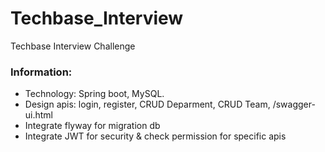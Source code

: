 # Techbase_Interview
Techbase Interview Challenge

<div>
  <h3>Information:</h3>
  <ul>
    <li>Technology: Spring boot, MySQL.</li>
    <li>Design apis: login, register, CRUD Deparment, CRUD Team, /swagger-ui.html</li>
    <li>Integrate flyway for migration db</li>
    <li>Integrate JWT for security & check permission for specific apis</li>
  </ul>
</div>
